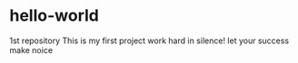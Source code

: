 # hello-world
1st repository
This is my first project
 work hard in silence!
 let your success make noice
